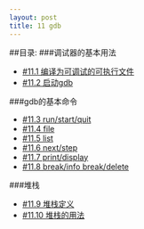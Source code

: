 ```yaml
---
layout: post
title: 11 gdb 
---
```

##目录:
###调试器的基本用法
<ul>
<li> <a href="/post/11/11.1.html">#11.1 编译为可调试的可执行文件</a> </li>
<li> <a href="/post/11/11.2.html">#11.2 启动gdb</a> </li>
</ul>
###gdb的基本命令
<ul>
<li> <a href="/post/11/11.3.html">#11.3 run/start/quit</a> </li>
<li> <a href="/post/11/11.4.html">#11.4 file</a> </li>
<li> <a href="/post/11/11.5.html">#11.5 list</a> </li>
<li> <a href="/post/11/11.6.html">#11.6 next/step</a> </li>
<li> <a href="/post/11/11.7.html">#11.7 print/display</a> </li>
<li> <a href="/post/11/11.8.html">#11.8 break/info break/delete</a> </li>
</ul>
###堆栈
<ul>
<li> <a href="/post/11/11.9.html">#11.9 堆栈定义</a> </li>
<li> <a href="/post/11/11.10.html">#11.10 堆栈的用法</a> </li>
</ul>
